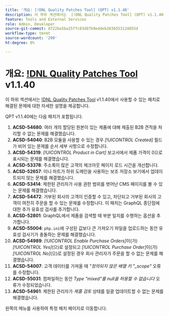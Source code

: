 ```yaml
---
title: '개요: [!DNL Quality Patches Tool] (QPT) v1.1.40'
description: 이 하위 섹션에서는  [!DNL Quality Patches Tool] (QPT) v1.1.40에서 사용할 수 있는 패치로 해결된 문제에 대한 자세한 설명을 제공합니다.
feature: Tools and External Services
role: Admin, Developer
source-git-commit: d722ba5ba25ffc03d87b9eddeb2830353124055d
workflow-type: tm+mt
source-wordcount: '299'
ht-degree: 0%

---
```


# 개요: [!DNL Quality Patches Tool](QPT) v1.1.40

이 하위 섹션에서는 [!DNL Quality Patches Tool](QPT) v1.1.40에서 사용할 수 있는 패치로 해결된 문제에 대한 자세한 설명을 제공합니다.

QPT v1.1.40에는 다음 패치가 포함됩니다.

1. **ACSD-54680**: 여러 개의 할당된 원본이 있는 제품에 대해 제출된 B2B 견적을 처리할 수 없는 문제를 해결했습니다.
1. **ACSD-54040**: B2B 모듈을 사용할 수 있는 경우 *[!UICONTROL Created]* 필드가 비어 있는 문제를 순서 세부 사항으로 수정합니다.
1. **ACSD-54319**: *[!UICONTROL Product in Cart]* 보고서에서 제품 가격이 0으로 표시되는 문제를 해결했습니다.
1. **ACSD-53378**: 주소록이 많은 고객의 체크아웃 페이지 로드 시간을 개선합니다.
1. **ACSD-52657**: 미니 마트가 하위 도메인을 사용하는 보조 저장소 보기에서 업데이트되지 않는 문제를 해결했습니다.
1. **ACSD-53414**: 제한된 관리자가 사용 권한 범위를 벗어난 CMS 페이지를 볼 수 있는 문제를 해결했습니다.
1. **ACSD-54472**: 거부된 회사의 고객이 인증할 수 있고, 차단되고 거부된 회사의 고객이 여전히 주문을 할 수 있는 문제를 수정합니다. 이 패치는 GraphQL 종단점에 대한 추가 유효성 검사를 추가합니다.
1. **ACSD-52801**: GraphQL에서 제품을 검색할 때 부분 일치를 수행하는 옵션을 추가합니다.
1. **ACSD-55004**: `php.ini`에 구성된 값보다 큰 가져오기 파일을 업로드하는 동안 유효성 검사기가 충돌하는 문제를 해결했습니다.
1. **ACSD-54989**: *[!UICONTROL Enable Purchase Orders]*&#x200B;이(가) *[!UICONTROL Yes]*(으)로 설정되고 *[!UICONTROL Purchase Order]*&#x200B;이(가) *[!UICONTROL No]*(으)로 설정된 경우 회사 관리자가 주문을 할 수 없는 문제를 해결했습니다.
1. **ACSD-54007**: 고객 데이터를 가져올 때 *&quot;정의되지 않은 배열 키 &quot;_scope&quot;* 오류를 수정합니다.
1. **ACSD-55031**: 컴파일하는 동안 *Type &quot;mixed&quot;를 null을 허용할 수 없습니다* 오류가 수정되었습니다.
1. **ACSD-54961**: 제한된 관리자가 *제품 검토* 상태를 일괄 업데이트할 수 없는 문제를 해결했습니다.

왼쪽의 메뉴를 사용하여 특정 패치 페이지로 이동합니다.
